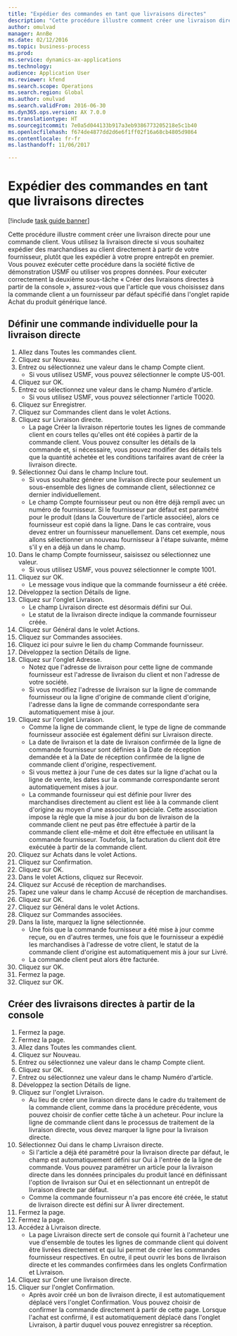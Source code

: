 ```yaml
--- 
title: "Expédier des commandes en tant que livraisons directes"
description: "Cette procédure illustre comment créer une livraison directe pour une commande client."
author: omulvad
manager: AnnBe
ms.date: 02/12/2016
ms.topic: business-process
ms.prod: 
ms.service: dynamics-ax-applications
ms.technology: 
audience: Application User
ms.reviewer: kfend
ms.search.scope: Operations
ms.search.region: Global
ms.author: omulvad
ms.search.validFrom: 2016-06-30
ms.dyn365.ops.version: AX 7.0.0
ms.translationtype: HT
ms.sourcegitcommit: 7e0a5d044133b917a3eb9386773205218e5c1b40
ms.openlocfilehash: f674de4877dd2d6e6f1ff02f16a68cb4805d9864
ms.contentlocale: fr-fr
ms.lasthandoff: 11/06/2017

---
```

# <a name="ship-orders-as-direct-deliveries"></a>Expédier des commandes en tant que livraisons directes

[!include [task guide banner](../../includes/task-guide-banner.md)]

Cette procédure illustre comment créer une livraison directe pour une commande client. Vous utilisez la livraison directe si vous souhaitez expédier des marchandises au client directement à partir de votre fournisseur, plutôt que les expédier à votre propre entrepôt en premier. Vous pouvez exécuter cette procédure dans la société fictive de démonstration USMF ou utiliser vos propres données. Pour exécuter correctement la deuxième sous-tâche « Créer des livraisons directes à partir de la console », assurez-vous que l'article que vous choisissez dans la commande client a un fournisseur par défaut spécifié dans l'onglet rapide Achat du produit générique lancé.


## <a name="set-an-individual-order-for-direct-delivery"></a>Définir une commande individuelle pour la livraison directe
1. Allez dans Toutes les commandes client.
2. Cliquez sur Nouveau.
3. Entrez ou sélectionnez une valeur dans le champ Compte client.
    * Si vous utilisez USMF, vous pouvez sélectionner le compte US-001.  
4. Cliquez sur OK.
5. Entrez ou sélectionnez une valeur dans le champ Numéro d'article.
    * Si vous utilisez USMF, vous pouvez sélectionner l'article T0020.  
6. Cliquez sur Enregistrer.
7. Cliquez sur Commandes client dans le volet Actions.
8. Cliquez sur Livraison directe.
    * La page Créer la livraison répertorie toutes les lignes de commande client en cours telles qu'elles ont été copiées à partir de la commande client. Vous pouvez consulter les détails de la commande et, si nécessaire, vous pouvez modifier des détails tels que la quantité achetée et les conditions tarifaires avant de créer la livraison directe.  
9. Sélectionnez Oui dans le champ Inclure tout.
    * Si vous souhaitez générer une livraison directe pour seulement un sous-ensemble des lignes de commande client, sélectionnez ce dernier individuellement.  
    * Le champ Compte fournisseur peut ou non être déjà rempli avec un numéro de fournisseur. Si le fournisseur par défaut est paramétré pour le produit (dans la Couverture de l'article associée), alors ce fournisseur est copié dans la ligne. Dans le cas contraire, vous devez entrer un fournisseur manuellement. Dans cet exemple, nous allons sélectionner un nouveau fournisseur à l'étape suivante, même s'il y en a déjà un dans le champ.   
10. Dans le champ Compte fournisseur, saisissez ou sélectionnez une valeur.
    * Si vous utilisez USMF, vous pouvez sélectionner le compte 1001.  
11. Cliquez sur OK.
    * Le message vous indique que la commande fournisseur a été créée.   
12. Développez la section Détails de ligne.
13. Cliquez sur l'onglet Livraison.
    * Le champ Livraison directe est désormais défini sur Oui.  
    * Le statut de la livraison directe indique la commande fournisseur créée.   
14. Cliquez sur Général dans le volet Actions.
15. Cliquez sur Commandes associées.
16. Cliquez ici pour suivre le lien du champ Commande fournisseur.
17. Développez la section Détails de ligne.
18. Cliquez sur l'onglet Adresse.
    * Notez que l'adresse de livraison pour cette ligne de commande fournisseur est l'adresse de livraison du client et non l'adresse de votre société.  
    * Si vous modifiez l'adresse de livraison sur la ligne de commande fournisseur ou la ligne d'origine de commande client d'origine, l'adresse dans la ligne de commande correspondante sera automatiquement mise à jour.  
19. Cliquez sur l'onglet Livraison.
    * Comme la ligne de commande client, le type de ligne de commande fournisseur associée est également défini sur Livraison directe.  
    * La date de livraison et la date de livraison confirmée de la ligne de commande fournisseur sont définies à la Date de réception demandée et à la Date de réception confirmée de la ligne de commande client d'origine, respectivement.   
    * Si vous mettez à jour l'une de ces dates sur la ligne d'achat ou la ligne de vente, les dates sur la commande correspondante seront automatiquement mises à jour.     
    * La commande fournisseur qui est définie pour livrer des marchandises directement au client est liée à la commande client d'origine au moyen d'une association spéciale. Cette association impose la règle que la mise à jour du bon de livraison de la commande client ne peut pas être effectuée à partir de la commande client elle-même et doit être effectuée en utilisant la commande fournisseur. Toutefois, la facturation du client doit être exécutée à partir de la commande client.  
20. Cliquez sur Achats dans le volet Actions.
21. Cliquez sur Confirmation.
22. Cliquez sur OK.
23. Dans le volet Actions, cliquez sur Recevoir.
24. Cliquez sur Accusé de réception de marchandises.
25. Tapez une valeur dans le champ Accusé de réception de marchandises.
26. Cliquez sur OK.
27. Cliquez sur Général dans le volet Actions.
28. Cliquez sur Commandes associées.
29. Dans la liste, marquez la ligne sélectionnée.
    * Une fois que la commande fournisseur a été mise à jour comme reçue, ou en d'autres termes, une fois que le fournisseur a expédié les marchandises à l'adresse de votre client, le statut de la commande client d'origine est automatiquement mis à jour sur Livré.  
    * La commande client peut alors être facturée.    
30. Cliquez sur OK.
31. Fermez la page.
32. Cliquez sur OK.

## <a name="create-direct-deliveries-from-the-workbench"></a>Créer des livraisons directes à partir de la console
1. Fermez la page.
2. Fermez la page.
3. Allez dans Toutes les commandes client.
4. Cliquez sur Nouveau.
5. Entrez ou sélectionnez une valeur dans le champ Compte client.
6. Cliquez sur OK.
7. Entrez ou sélectionnez une valeur dans le champ Numéro d'article.
8. Développez la section Détails de ligne.
9. Cliquez sur l'onglet Livraison.
    * Au lieu de créer une livraison directe dans le cadre du traitement de la commande client, comme dans la procédure précédente, vous pouvez choisir de confier cette tâche à un acheteur. Pour inclure la ligne de commande client dans le processus de traitement de la livraison directe, vous devez marquer la ligne pour la livraison directe.  
10. Sélectionnez Oui dans le champ Livraison directe.
    *   Si l'article a déjà été paramétré pour la livraison directe par défaut, le champ est automatiquement défini sur Oui à l'entrée de la ligne de commande. Vous pouvez paramétrer un article pour la livraison directe dans les données principales du produit lancé en définissant l'option de livraison sur Oui et en sélectionnant un entrepôt de livraison directe par défaut.  
    * Comme la commande fournisseur n'a pas encore été créée, le statut de livraison directe est défini sur À livrer directement.   
11. Fermez la page.
12. Fermez la page.
13. Accédez à Livraison directe.
    * La page Livraison directe sert de console qui fournit à l'acheteur une vue d'ensemble de toutes les lignes de commande client qui doivent être livrées directement et qui lui permet de créer les commandes fournisseur respectives. En outre, il peut ouvrir les bons de livraison directe et les commandes confirmées dans les onglets Confirmation et Livraison.   
14. Cliquez sur Créer une livraison directe.
15. Cliquer sur l'onglet Confirmation.
    * Après avoir créé un bon de livraison directe, il est automatiquement déplacé vers l'onglet Confirmation. Vous pouvez choisir de confirmer la commande directement à partir de cette page. Lorsque l'achat est confirmé, il est automatiquement déplacé dans l'onglet Livraison, à partir duquel vous pouvez enregistrer sa réception.  


